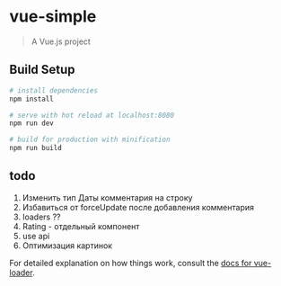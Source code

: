 # vue-simple

> A Vue.js project

## Build Setup

``` bash
# install dependencies
npm install

# serve with hot reload at localhost:8080
npm run dev

# build for production with minification
npm run build
```

## todo
1. Изменить тип  Даты комментария на строку
2. Избавиться от forceUpdate после добавления комментария
3. loaders ??
4. Rating - отдельный компонент
5. use api
6. Оптимизация картинок

For detailed explanation on how things work, consult the [docs for vue-loader](http://vuejs.github.io/vue-loader).
